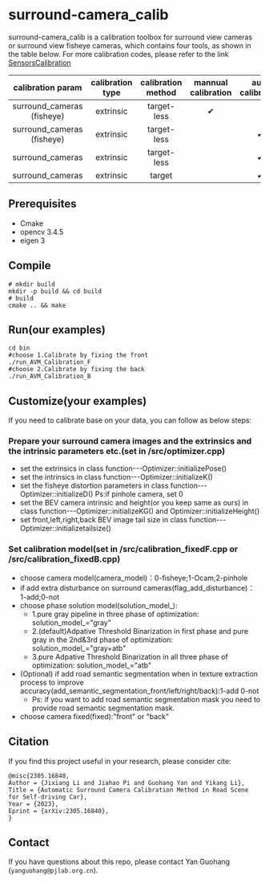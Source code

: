 # surround-camera_calib
surround-camera_calib is a calibration toolbox for surround view cameras or surround view fisheye cameras, which contains four tools, as shown in the table below. For more calibration codes, please refer to the link <a href="https://github.com/PJLab-ADG/SensorsCalibration" title="SensorsCalibration">SensorsCalibration</a>
<!-- CITATION -->

| calibration param |calibration type| calibration method | mannual calibration | auto calibration | usage documentation |
| :--------------: |:--------------:| :------------: | :--------------: | :------------: | :------------: |
| surround_cameras (fisheye) | extrinsic |  target-less    |    &#10004; |             |[manual_calib](manual_calib/README.md)|
| surround_cameras (fisheye) | extrinsic |  target-less    |             |  &#10004;  |[auto_calib_fisheye](auto_calib_fisheye/README.md)|
| surround_cameras            | extrinsic |  target-less   |             |  &#10004;  |[auto_calib](auto_calib/README.md)|
| surround_cameras            | extrinsic |  target        |             |  &#10004;  |[auto_calib_target](auto_calib_target/README.md)|

## Prerequisites
- Cmake
- opencv 3.4.5
- eigen 3

## Compile
```shell
# mkdir build
mkdir -p build && cd build
# build
cmake .. && make
```
## Run(our examples)
```shell
cd bin
#choose 1.Calibrate by fixing the front
./run_AVM_Calibration_F
#choose 2.Calibrate by fixing the back
./run_AVM_Calibration_B
```
 ## Customize(your examples)
 If you need to calibrate base on your data, you can follow as below steps: 
### Prepare your surround camera images and the extrinsics and the intrinsic parameters etc.(set in /src/optimizer.cpp)
  - set the extrinsics in class function---Optimizer::initializePose()
  - set the intrinsics in class function---Optimizer::initializeK()
  - set the fisheye distortion parameters in class function---Optimizer::initializeD()  Ps:if pinhole camera, set 0
  - set the BEV camera intrinsic and height(or you keep same as ours) in class function---Optimizer::initializeKG() and Optimizer::initializeHeight()
  - set front,left,right,back BEV image tail size in class function---Optimizer::initializetailsize()
### Set calibration model(set in /src/calibration_fixedF.cpp or /src/calibration_fixedB.cpp)
  - choose camera model(camera_model)：0-fisheye;1-Ocam;2-pinhole
  - if add extra disturbance on surround cameras(flag_add_disturbance)：1-add;0-not
  - choose phase solution model(solution_model_):
    - 1.pure gray pipeline in three phase of optimization:
            solution_model_="gray"
    - 2.(default)Adpative Threshold Binarization in first phase and pure gray in the 2nd&3rd phase of optimization:  
            solution_model_="gray+atb"
    - 3.pure Adpative Threshold Binarization in all three phase of optimization:
            solution_model_="atb"
 - (Optional) if add road semantic segmentation when in texture extraction process to improve accuracy(add_semantic_segmentation_front/left/right/back):1-add 0-not
   - Ps: if you want to add road semantic segmentation mask you need to provide road semantic segmentation mask.
 - choose camera fixed(fixed):"front" or "back"


    

## Citation
If you find this project useful in your research, please consider cite:
```
@misc{2305.16840,
Author = {Jixiang Li and Jiahao Pi and Guohang Yan and Yikang Li},
Title = {Automatic Surround Camera Calibration Method in Road Scene for Self-driving Car},
Year = {2023},
Eprint = {arXiv:2305.16840},
}
```

## Contact
If you have questions about this repo, please contact Yan Guohang (`yanguohang@pjlab.org.cn`). 

